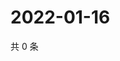 # 2022-01-16

共 0 条

<!-- BEGIN WEIBO -->
<!-- 最后更新时间 Sun Jan 16 2022 14:18:30 GMT+0800 (China Standard Time) -->

<!-- END WEIBO -->
